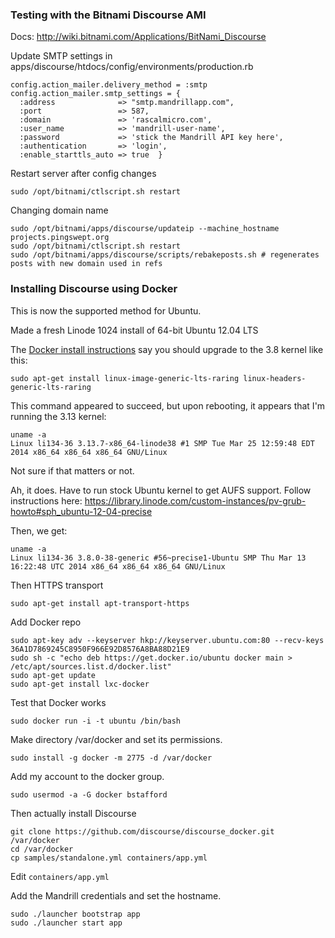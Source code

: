 ### Testing with the Bitnami Discourse AMI ###

Docs: http://wiki.bitnami.com/Applications/BitNami_Discourse

Update SMTP settings in apps/discourse/htdocs/config/environments/production.rb

    config.action_mailer.delivery_method = :smtp
    config.action_mailer.smtp_settings = {
      :address              => "smtp.mandrillapp.com",
      :port                 => 587,
      :domain               => 'rascalmicro.com',
      :user_name            => 'mandrill-user-name',
      :password             => 'stick the Mandrill API key here',
      :authentication       => 'login',
      :enable_starttls_auto => true  }

Restart server after config changes

    sudo /opt/bitnami/ctlscript.sh restart

Changing domain name

    sudo /opt/bitnami/apps/discourse/updateip --machine_hostname projects.pingswept.org
    sudo /opt/bitnami/ctlscript.sh restart
    sudo /opt/bitnami/apps/discourse/scripts/rebakeposts.sh # regenerates posts with new domain used in refs

### Installing Discourse using Docker ###

This is now the supported method for Ubuntu.

Made a fresh Linode 1024 install of 64-bit Ubuntu 12.04 LTS

The [Docker install instructions][1] say you should upgrade to the 3.8 kernel like this:

    sudo apt-get install linux-image-generic-lts-raring linux-headers-generic-lts-raring

This command appeared to succeed, but upon rebooting, it appears that I'm running the 3.13 kernel:

    uname -a
    Linux li134-36 3.13.7-x86_64-linode38 #1 SMP Tue Mar 25 12:59:48 EDT 2014 x86_64 x86_64 x86_64 GNU/Linux

Not sure if that matters or not.

Ah, it does. Have to run stock Ubuntu kernel to get AUFS support. Follow instructions here: https://library.linode.com/custom-instances/pv-grub-howto#sph_ubuntu-12-04-precise

Then, we get:

    uname -a
    Linux li134-36 3.8.0-38-generic #56~precise1-Ubuntu SMP Thu Mar 13 16:22:48 UTC 2014 x86_64 x86_64 x86_64 GNU/Linux

Then HTTPS transport

    sudo apt-get install apt-transport-https

Add Docker repo

    sudo apt-key adv --keyserver hkp://keyserver.ubuntu.com:80 --recv-keys 36A1D7869245C8950F966E92D8576A8BA88D21E9
    sudo sh -c "echo deb https://get.docker.io/ubuntu docker main > /etc/apt/sources.list.d/docker.list"
    sudo apt-get update
    sudo apt-get install lxc-docker

Test that Docker works

    sudo docker run -i -t ubuntu /bin/bash

Make directory /var/docker and set its permissions.

    sudo install -g docker -m 2775 -d /var/docker

Add my account to the docker group.

    sudo usermod -a -G docker bstafford

Then actually install Discourse

    git clone https://github.com/discourse/discourse_docker.git /var/docker
    cd /var/docker
    cp samples/standalone.yml containers/app.yml

Edit `containers/app.yml`

Add the Mandrill credentials and set the hostname.

    sudo ./launcher bootstrap app
    sudo ./launcher start app

[1]: http://docs.docker.io/en/latest/installation/ubuntulinux/
